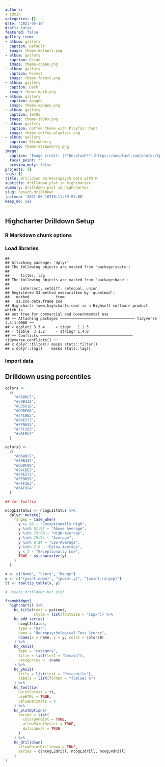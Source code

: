 ```yaml
---
authors:
- admin
categories: []
date: '2021-06-18'
draft: false
featured: false
gallery_item:
- album: gallery
  caption: Default
  image: theme-default.png
- album: gallery
  caption: Ocean
  image: theme-ocean.png
- album: gallery
  caption: Forest
  image: theme-forest.png
- album: gallery
  caption: Dark
  image: theme-dark.png
- album: gallery
  caption: Apogee
  image: theme-apogee.png
- album: gallery
  caption: 1950s
  image: theme-1950s.png
- album: gallery
  caption: Coffee theme with Playfair font
  image: theme-coffee-playfair.png
- album: gallery
  caption: Strawberry
  image: theme-strawberry.png
image:
  caption: 'Image credit: [**Unsplash**](https://unsplash.com/photos/CpkOjOcXdUY)'
  focal_point: ""
  preview_only: false
projects: []
tags: []
title: Drilldown on Neuropsych Data with R
subtitle: drilldown plot in highcharter
summary: drilldown plot in highcharter
slug: npsych-drilldown
lastmod: '2021-06-18T18:11:39-07:00'
keep_md: yes
---
```


<script src="{{< blogdown/postref >}}index.en_files/htmlwidgets/htmlwidgets.js"></script>
<script src="{{< blogdown/postref >}}index.en_files/pymjs/pym.v1.js"></script>
<script src="{{< blogdown/postref >}}index.en_files/widgetframe-binding/widgetframe.js"></script>
<script src="{{< blogdown/postref >}}index.en_files/htmlwidgets/htmlwidgets.js"></script>
<script src="{{< blogdown/postref >}}index.en_files/pymjs/pym.v1.js"></script>
<script src="{{< blogdown/postref >}}index.en_files/widgetframe-binding/widgetframe.js"></script>

## Highcharter Drilldown Setup

### R Markdown chunk options

### Load libraries

    ## 
    ## Attaching package: 'dplyr'
    ## The following objects are masked from 'package:stats':
    ## 
    ##     filter, lag
    ## The following objects are masked from 'package:base':
    ## 
    ##     intersect, setdiff, setequal, union
    ## Registered S3 method overwritten by 'quantmod':
    ##   method            from
    ##   as.zoo.data.frame zoo
    ## Highcharts (www.highcharts.com) is a Highsoft software product which is
    ## not free for commercial and Governmental use
    ## ── Attaching packages ────────────────────────────────── tidyverse 1.3.1.9000 ──
    ## ✓ ggplot2 3.3.4     ✓ tidyr   1.1.3
    ## ✓ tibble  3.1.2     ✓ stringr 1.4.0
    ## ── Conflicts ────────────────────────────────────────── tidyverse_conflicts() ──
    ## x dplyr::filter() masks stats::filter()
    ## x dplyr::lag()    masks stats::lag()

### Import data

## Drilldown using percentiles

``` r
colors <-
  c(
    "#058DC7",
    "#50B432",
    "#ED561B",
    "#DDDF00",
    "#24CBE5",
    "#64E572",
    "#FF9655",
    "#FFF263",
    "#6AF9C4"
  )

colors8 <-
  c(
    "#058DC7",
    "#50B432",
    "#DDDF00",
    "#24CBE5",
    "#64E572",
    "#FF9655",
    "#FFF263",
    "#6AF9C4"
  )

## for Tooltip

ncogL1status <- ncogL1status %>%
  dplyr::mutate(
    rangep = case_when(
      y >= 98 ~ "Exceptionally High",
      y %in% 91:97 ~ "Above Average",
      y %in% 75:90 ~ "High-Average",
      y %in% 25:74 ~ "Average",
      y %in% 9:24 ~ "Low-Average",
      y %in% 2:8 ~ "Below Average",
      y < 2 ~ "Exceptionally Low",
      TRUE ~ as.character(y)
    )
  )

x <- c("Name", "Score", "Range")
y <- c("{point.name}", "{point.y}", "{point.rangep}")
tt <- tooltip_table(x, y)

# Create drilldown bar plot

frameWidget(
  highchart() %>%
    hc_title(text = patient,
             style = list(fontSize = "15px")) %>%
    hc_add_series(
      ncogL1status,
      type = "bar",
      name = "Neuropsychological Test Scores",
      hcaes(x = name, y = y, color = colors8)
    ) %>%
    hc_xAxis(
      type = "category",
      title = list(text = "Domain"),
      categories = .$name
    ) %>%
    hc_yAxis(
      title = list(text = "Percentile"),
      labels = list(format = "{value} ‰")
    ) %>%
    hc_tooltip(
      pointFormat = tt,
      useHTML = TRUE,
      valueDecimals = 0
    ) %>%
    hc_plotOptions(
      series = list(
        colorByPoint = TRUE,
        allowPointSelect = TRUE,
        dataLabels = TRUE
      )
    ) %>%
    hc_drilldown(
      allowPointDrilldown = TRUE,
      series = c(ncogL2drill, ncogL3drill, ncogL4drill)
    )
)
```

<div class="figure">

<div id="htmlwidget-1" style="width:100%;height:100%;" class="widgetframe html-widget"></div>
<script type="application/json" data-for="htmlwidget-1">{"x":{"url":"index.en_files/figure-html//widgets/widget_drillp.html","options":{"xdomain":"*","allowfullscreen":false,"lazyload":false}},"evals":[],"jsHooks":[]}</script>
<p class="caption">
Figure 1: Drilldown Neuropsych Pct
</p>

</div>

## Drilldown using zScores

``` r
colors <-
  c(
    "#058DC7",
    "#50B432",
    "#ED561B",
    "#DDDF00",
    "#24CBE5",
    "#64E572",
    "#FF9655",
    "#FFF263",
    "#6AF9C4"
  )

colors8 <-
  c(
    "#058DC7",
    "#50B432",
    "#DDDF00",
    "#24CBE5",
    "#64E572",
    "#FF9655",
    "#FFF263",
    "#6AF9C4"
  )

## for Tooltip

ncogL1statusz <- ncogL1statusz %>%
  dplyr::mutate(
    rangez = case_when(
      y >= 2 ~ "Exceptionally High",
      y %in% 1.3:1.9 ~ "Above Average",
      y %in% 0.7:1.2 ~ "High-Average",
      y %in% -0.7:0.6 ~ "Average",
      y %in% -1.3:-0.6 ~ "Low-Average",
      y %in% -2:-1.4 ~ "Below Average",
      y < -2 ~ "Exceptionally Low",
      TRUE ~ as.character(y)
    )
  )

x <- c("Name", "Score", "Range")
y <- c("{point.name}", "{point.y}", "{point.rangez}")
tt <- tooltip_table(x, y)

# Create drilldown bar plot

frameWidget(
  highchart() %>%
    hc_title(text = patient,
             style = list(fontSize = "15px")) %>%
    hc_add_series(
      ncogL1statusz,
      type = "bar",
      name = "Neuropsychological Test Scores",
      hcaes(x = name, y = y, color = colors8)
    ) %>%
    hc_xAxis(
      type = "category",
      title = list(text = "Domain"),
      categories = .$name
    ) %>%
    hc_yAxis(
      title = list(text = "z-score"),
      labels = list(format = "{value}")
    ) %>%
    hc_tooltip(
      pointFormat = tt,
      useHTML = TRUE,
      valueDecimals = 0
    ) %>%
    hc_plotOptions(
      series = list(
        colorByPoint = TRUE,
        allowPointSelect = TRUE,
        dataLabels = TRUE
      )
    ) %>%
    hc_drilldown(
      allowPointDrilldown = TRUE,
      series = c(ncogL2drillz, ncogL3drillz, ncogL4drillz)
    )
)
```

<div class="figure">

<div id="htmlwidget-2" style="width:100%;height:100%;" class="widgetframe html-widget"></div>
<script type="application/json" data-for="htmlwidget-2">{"x":{"url":"index.en_files/figure-html//widgets/widget_drillz.html","options":{"xdomain":"*","allowfullscreen":false,"lazyload":false}},"evals":[],"jsHooks":[]}</script>
<p class="caption">
Figure 2: Drilldown Neuropsych zScores
</p>

</div>

